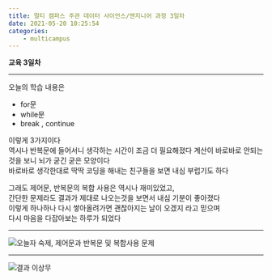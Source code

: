 ```yaml
---
title: 멀티 캠퍼스 주관 데이터 사이언스/엔지니어 과정 3일차
date: 2021-05-20 10:25:54
categories:
    - multicampus
---
```

**교육 3일차**
___
오늘의 학습 내용은
- for문
- while문
- break , continue

이렇게 3가지이다  
역시나 반복문에 들어서니 생각하는 시간이 조금 더 필요해졌다
계산이 바로바로 안되는것을 보니 뇌가 굳긴 굳은 모양이다  
바로바로 생각한대로 딱딱 코딩을 해내는 친구들을 보면 내심 부럽기도 하다

그래도 제어문, 반복문의 복합 사용은 역시나 재미있었고,  
간단한 문제라도 결과가 제대로 나오는것을 보면서 내심 기분이 좋아졌다  
이렇게 하나하나 다시 쌓아올려가면 괜찮아지는 날이 오겠지 라고 믿으며  
다시 마음을 다잡아보는 하루가 되었다  
___
![오늘자 숙제, 제어문과 반복문 및 복합사용 문제](https://user-images.githubusercontent.com/84296244/118931046-7af92480-b981-11eb-9408-6576abc79aeb.PNG)
___
![결과 이상무](https://user-images.githubusercontent.com/84296244/118931059-7d5b7e80-b981-11eb-95e5-d77427131d9d.PNG)


